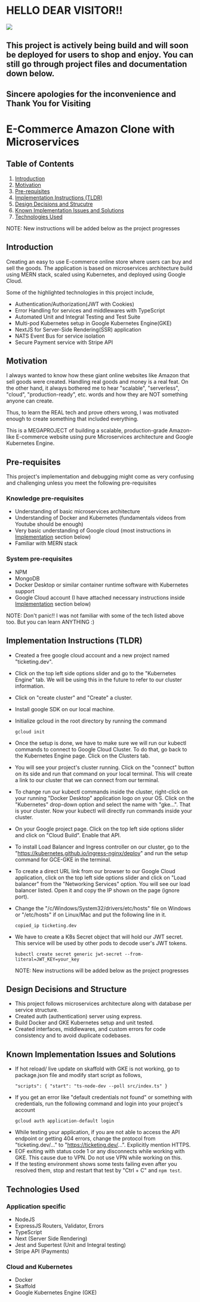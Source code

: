 # HELLO DEAR VISITOR!!

![](./images/Under-Construction-Anime.jpg)

## This project is actively being build and will soon be deployed for users to shop and enjoy. You can still go through project files and documentation down below.

## Sincere apologies for the inconvenience and Thank You for Visiting

# E-Commerce Amazon Clone with Microservices

## Table of Contents

1. [Introduction](#introduction)
1. [Motivation](#motivation)
1. [Pre-requisites](#pre-requisites)
1. [Implementation Instructions (TLDR)](#implementation-instructions-TLDR)
1. [Design Decisions and Strucutre](#design-decisions-and-strucutre)
1. [Known Implementation Issues and Solutions](#known-implementation-issues-and-solutions)
1. [Technologies Used](#technologies-used)

NOTE: New instructions will be added below as the project progresses

## Introduction

Creating an easy to use E-commerce online store where users can buy and sell the goods. The application is based on microservices architecture build using MERN stack, scaled using Kubernetes, and deployed using Google Cloud.

Some of the highlighted technologies in this project include,

- Authentication/Authorization(JWT with Cookies)
- Error Handling for services and middlewares with TypeScript
- Automated Unit and Integral Testing and Test Suite
- Multi-pod Kubernetes setup in Google Kubernetes Engine(GKE)
- NextJS for Server-Side Rendering(SSR) application
- NATS Event Bus for service isolation
- Secure Payment service with Stripe API

## Motivation

I always wanted to know how these giant online websites like Amazon that sell goods were created. Handling real goods and money is a real feat. On the other hand, it always bothered me to hear "scalable", "serverless", "cloud", "production-ready", etc. words and how they are NOT something anyone can create.

Thus, to learn the REAL tech and prove others wrong, I was motivated enough to create something that included everything.

This is a MEGAPROJECT of building a scalable, production-grade Amazon-like E-commerce website using pure Microservices architecture and Google Kubernetes Engine.

## Pre-requisites

This project's implementation and debugging might come as very confusing and challenging unless you meet the following pre-requisites

### Knowledge pre-requisites

- Understanding of basic microservices architecture
- Understanding of Docker and Kubernetes (fundamentals videos from Youtube should be enough)
- Very basic understanding of Google cloud (most instructions in [Implementation](#implementation-instructions-TLDR) section below)
- Familiar with MERN stack

### System pre-requisites

- NPM
- MongoDB
- Docker Desktop or similar container runtime software with Kubernetes support
- Google Cloud account (I have attached necessary instructions inside [Implementation](#implementation-instructions-TLDR) section below)

NOTE: Don't panic!! I was not familiar with some of the tech listed above too. But you can learn ANYTHING :)

## Implementation Instructions (TLDR)

- Created a free google cloud account and a new project named "ticketing.dev".
- Click on the top left side options slider and go to the "Kubernetes Engine" tab. We will be using this in the future to refer to our cluster information.
- Click on "create cluster" and "Create" a cluster.
- Install google SDK on our local machine.
- Initialize gcloud in the root directory by running the command

  ```
  gcloud init
  ```

- Once the setup is done, we have to make sure we will run our kubectl commands to connect to Google Cloud Cluster. To do that, go back to the Kubernetes Engine page. Click on the Clusters tab.
- You will see your project's cluster running. Click on the "connect" button on its side and run that command on your local terminal. This will create a link to our cluster that we can connect from our terminal.
- To change run our kubectl commands inside the cluster, right-click on your running "Docker Desktop" application logo on your OS. Click on the "Kubernetes" drop-down option and select the name with "gke...". That is your cluster. Now your kubectl will directly run commands inside your cluster.
- On your Google project page. Click on the top left side options slider and click on "Cloud Build". Enable that API.
- To install Load Balancer and Ingress controller on our cluster, go to the "https://kubernetes.github.io/ingress-nginx/deploy" and run the setup command for GCE-GKE in the terminal.
- To create a direct URL link from our browser to our Google Cloud application, click on the top left side options slider and click on "Load balancer" from the "Networking Services" option. You will see our load balancer listed. Open it and copy the IP shown on the page (ignore port).
- Change the "/c/Windows/System32/drivers/etc/hosts" file on Windows or "/etc/hosts" if on Linux/Mac and put the following line in it.
  ```
  copied_ip ticketing.dev
  ```
- We have to create a K8s Secret object that will hold our JWT secret. This service will be used by other pods to decode user's JWT tokens.
  ```
  kubectl create secret generic jwt-secret --from-literal=JWT_KEY=your_key
  ```
  NOTE: New instructions will be added below as the project progresses

## Design Decisions and Structure

- This project follows microservices architecture along with database per service structure.
- Created auth (authentication) server using express.
- Build Docker and GKE Kubernetes setup and unit tested.
- Created interfaces, middlewares, and custom errors for code consistency and to avoid duplicate codebases.

## Known Implementation Issues and Solutions

- If hot reload/ live update on skaffold with GKE is not working, go to package.json file and modify start script as follows,
  ```
  "scripts": { "start": "ts-node-dev --poll src/index.ts" }
  ```
- If you get an error like "default credentials not found" or something with credentials, run the following command and login into your project's account
  ```
  gcloud auth application-default login
  ```
- While testing your application, if you are not able to access the API endpoint or getting 404 errors, change the protocol from "ticketing.dev/..." to "https://ticketing.dev/...". Explicitly mention HTTPS.
- EOF exiting with status code 1 or any disconnects while working with GKE. This cause due to VPN. Do not use VPN while working on this.
- If the testing environment shows some tests failing even after you resolved them, stop and restart that test by "Ctrl + C" and `npm test`.

## Technologies Used

### Application specific

- NodeJS
- ExpressJS Routers, Validator, Errors
- TypeScript
- Next (Server Side Rendering)
- Jest and Supertest (Unit and Integral testing)
- Stripe API (Payments)

### Cloud and Kubernetes

- Docker
- Skaffold
- Google Kubernetes Engine (GKE)
